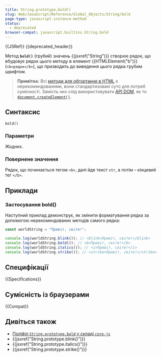 ```yaml
---
title: String.prototype.bold()
slug: Web/JavaScript/Reference/Global_Objects/String/bold
page-type: javascript-instance-method
status:
  - deprecated
browser-compat: javascript.builtins.String.bold
---
```


{{JSRef}} {{deprecated_header}}

Метод **`bold()`** (грубий) значень {{jsxref("String")}} створює рядок, що вбудовує рядок цього методу в елемент {{HTMLElement("b")}} (`<b>рядок</b>`), що призводить до виведення цього рядка грубим шрифтом.

> **Примітка:** Всі [методи для обгортання в HTML](/uk/docs/Web/JavaScript/Reference/Global_Objects/String#metody-dlia-obhortannia-v-html) є нерекомендованими, вони стандартизовані суто для потреб сумісності. Замість них слід використовувати [API DOM](/uk/docs/Web/API/Document_Object_Model), як то [`document.createElement()`](/uk/docs/Web/API/Document/createElement).

## Синтаксис

```js-nolint
bold()
```

### Параметри

Жодних.

### Повернене значення

Рядок, що починається тегом `<b>`, далі йде текст `str`, а потім – кінцевий тег `</b>`.

## Приклади

### Застосування bold()

Наступний приклад демонструє, як змінити форматування рядка за допомогою нерекомендованих методів самого рядка:

```js
const worldString = "Привіт, світе!";

console.log(worldString.blink()); // <blink>Привіт, світе!</blink>
console.log(worldString.bold()); // <b>Привіт, світе!</b>
console.log(worldString.italics()); // <i>Привіт, світе!</i>
console.log(worldString.strike()); // <strike>Привіт, світе!</strike>
```

## Специфікації

{{Specifications}}

## Сумісність із браузерами

{{Compat}}

## Дивіться також

- [Поліфіл `String.prototype.bold` у складі `core-js`](https://github.com/zloirock/core-js#ecmascript-string-and-regexp)
- {{jsxref("String.prototype.blink()")}}
- {{jsxref("String.prototype.italics()")}}
- {{jsxref("String.prototype.strike()")}}
